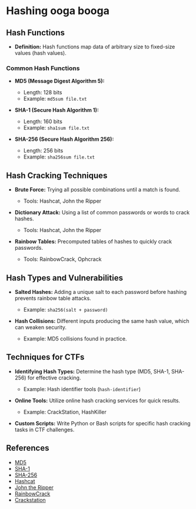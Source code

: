 # Hashing ooga booga

## Hash Functions
- **Definition:** Hash functions map data of arbitrary size to fixed-size values (hash values).

### Common Hash Functions
- **MD5 (Message Digest Algorithm 5):**
  - Length: 128 bits
  - Example: `md5sum file.txt`

- **SHA-1 (Secure Hash Algorithm 1):**
  - Length: 160 bits
  - Example: `sha1sum file.txt`

- **SHA-256 (Secure Hash Algorithm 256):**
  - Length: 256 bits
  - Example: `sha256sum file.txt`

## Hash Cracking Techniques
- **Brute Force:** Trying all possible combinations until a match is found.
  - Tools: Hashcat, John the Ripper

- **Dictionary Attack:** Using a list of common passwords or words to crack hashes.
  - Tools: Hashcat, John the Ripper

- **Rainbow Tables:** Precomputed tables of hashes to quickly crack passwords.
  - Tools: RainbowCrack, Ophcrack

## Hash Types and Vulnerabilities
- **Salted Hashes:** Adding a unique salt to each password before hashing prevents rainbow table attacks.
  - Example: `sha256(salt + password)`

- **Hash Collisions:** Different inputs producing the same hash value, which can weaken security.
  - Example: MD5 collisions found in practice.

## Techniques for CTFs
- **Identifying Hash Types:** Determine the hash type (MD5, SHA-1, SHA-256) for effective cracking.
  - Example: Hash identifier tools (`hash-identifier`)

- **Online Tools:** Utilize online hash cracking services for quick results.
  - Example: CrackStation, HashKiller

- **Custom Scripts:** Write Python or Bash scripts for specific hash cracking tasks in CTF challenges.

## References
- [MD5](https://en.wikipedia.org/wiki/MD5)
- [SHA-1](https://en.wikipedia.org/wiki/SHA-1)
- [SHA-256](https://en.wikipedia.org/wiki/SHA-2)
- [Hashcat](https://hashcat.net/hashcat/)
- [John the Ripper](https://www.openwall.com/john/)
- [RainbowCrack](http://project-rainbowcrack.com/)
- [Crackstation](https://crackstation.net/)
